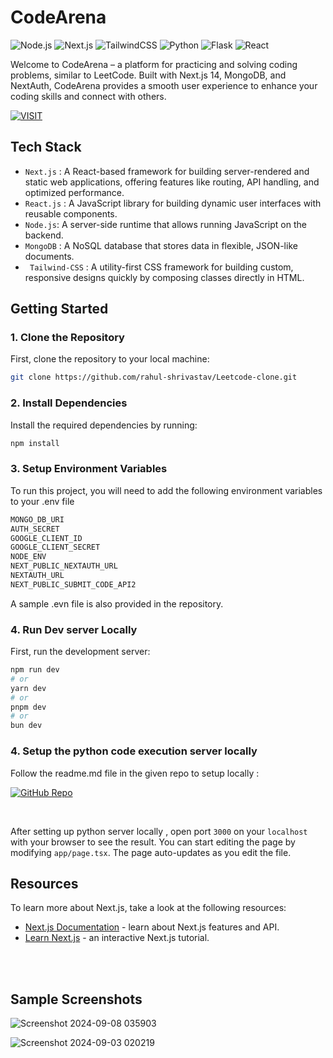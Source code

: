 # CodeArena 
![Node.js](https://img.shields.io/badge/Node.js-339933?style=for-the-badge&logo=nodedotjs&logoColor=white) 
![Next.js](https://img.shields.io/badge/Next.js-000000?style=for-the-badge&logo=nextdotjs&logoColor=white) 
![TailwindCSS](https://img.shields.io/badge/TailwindCSS-06B6D4?style=for-the-badge&logo=tailwindcss&logoColor=white) 
![Python](https://img.shields.io/badge/Python-3776AB?style=for-the-badge&logo=python&logoColor=white) 
![Flask](https://img.shields.io/badge/Flask-000000?style=for-the-badge&logo=flask&logoColor=white) 
![React](https://img.shields.io/badge/React-61DAFB?style=for-the-badge&logo=react&logoColor=black)



Welcome to CodeArena – a platform for practicing and solving coding problems, similar to LeetCode. Built with Next.js 14, MongoDB, and NextAuth, CodeArena provides a smooth user experience to enhance your coding skills and connect with others.    

[![VISIT](https://img.shields.io/badge/-VISIT-blue?style=for-the-badge)](https://chatappmern-5ski.onrender.com)

## Tech Stack

- ` Next.js ` : A React-based framework for building server-rendered and static web applications, offering features like routing, API handling, and optimized performance.
- ` React.js ` : A JavaScript library for building dynamic user interfaces with reusable components.
- ` Node.js `: A server-side runtime that allows running JavaScript on the backend.
- ` MongoDB ` : A NoSQL database that stores data in flexible, JSON-like documents.
- ` Tailwind-CSS` : A utility-first CSS framework for building custom, responsive designs quickly by composing classes directly in HTML.


## Getting Started

### 1. Clone the Repository
First, clone the repository to your local machine:


```bash
git clone https://github.com/rahul-shrivastav/Leetcode-clone.git
```


### 2. Install Dependencies
Install the required dependencies by running:

```bash
npm install
```
### 3. Setup Environment Variables

To run this project, you will need to add the following environment variables to your .env file
```bash
MONGO_DB_URI  
AUTH_SECRET  
GOOGLE_CLIENT_ID  
GOOGLE_CLIENT_SECRET  
NODE_ENV
NEXT_PUBLIC_NEXTAUTH_URL
NEXTAUTH_URL
NEXT_PUBLIC_SUBMIT_CODE_API2  
```
A sample .evn file is also provided in the repository.

### 4. Run Dev server Locally

First, run the development server:

```bash
npm run dev
# or
yarn dev
# or
pnpm dev
# or
bun dev
```
### 4. Setup the python code execution server locally 
Follow the readme.md file in the given repo to setup locally :

[![GitHub Repo](https://img.shields.io/badge/GitHub-Visit%20Repo-blue?style=for-the-badge&logo=github)](https://github.com/rahul-shrivastav/Python-Code-Execution-Server)                                     

<br>

After setting up python server locally , open port `3000` on your `localhost` with your browser to see the result.
You can start editing the page by modifying `app/page.tsx`. The page auto-updates as you edit the file.


## Resources

To learn more about Next.js, take a look at the following resources:

- [Next.js Documentation](https://nextjs.org/docs) - learn about Next.js features and API.
- [Learn Next.js](https://nextjs.org/learn) - an interactive Next.js tutorial.

<br><br>

## Sample Screenshots
![Screenshot 2024-09-08 035903](https://github.com/user-attachments/assets/4055d2d1-a55b-425c-9af4-5e8c73c0b23b)

![Screenshot 2024-09-03 020219](https://github.com/user-attachments/assets/9f359316-7cad-4358-9133-87a0993313a4)

